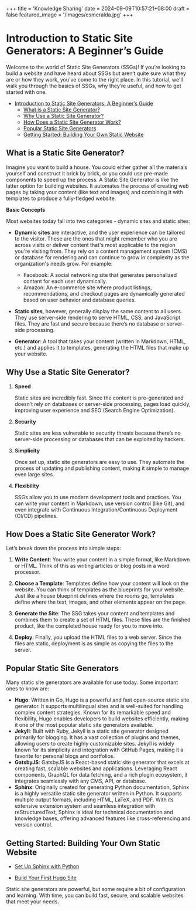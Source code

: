 +++
title = 'Knowledge Sharing'
date = 2024-09-09T10:57:21+08:00
draft = false
featured_image = '/images/esmeralda.jpg'
+++

# Introduction to Static Site Generators: A Beginner’s Guide

Welcome to the world of Static Site Generators (SSGs)! If you’re looking to build a website and have heard about SSGs but aren’t quite sure what they are or how they work, you’ve come to the right place. In this tutorial, we'll walk you through the basics of SSGs, why they’re useful, and how to get started with one.

- [Introduction to Static Site Generators: A Beginner’s Guide](#introduction-to-static-site-generators-a-beginners-guide)
  - [What is a Static Site Generator?](#what-is-a-static-site-generator)
  - [Why Use a Static Site Generator?](#why-use-a-static-site-generator)
  - [How Does a Static Site Generator Work?](#how-does-a-static-site-generator-work)
  - [Popular Static Site Generators](#popular-static-site-generators)
  - [Getting Started: Building Your Own Static Website](#getting-started-building-your-own-static-website)

## What is a Static Site Generator?

Imagine you want to build a house. You could either gather all the materials yourself and construct it brick by brick, or you could use pre-made components to speed up the process. A Static Site Generator is like the latter option for building websites. It automates the process of creating web pages by taking your content (like text and images) and combining it with templates to produce a fully-fledged website.

**Basic Concepts**

Most websites today fall into two categories - dynamic sites and static sites:

- **Dynamic sites** are interactive, and the user experience can be tailored to the visitor. These are the ones that might remember who you are across visits or deliver content that's most applicable to the region you're visiting from. They rely on a content management system (CMS) or database for rendering and can continue to grow in complexity as the organization's needs grow. For example:
  - Facebook: A social networking site that generates personalized content for each user dynamically.
  - Amazon: An e-commerce site where product listings, recommendations, and checkout pages are dynamically generated based on user behavior and database queries.

- **Static sites**, however, generally display the same content to all users. They use server-side rendering to serve HTML, CSS, and JavaScript files. They are fast and secure because there’s no database or server-side processing.

- **Generator**: A tool that takes your content (written in Markdown, HTML, etc.) and applies it to templates, generating the HTML files that make up your website.

## Why Use a Static Site Generator?

1. **Speed**

   Static sites are incredibly fast. Since the content is pre-generated and doesn’t rely on databases or server-side processing, pages load quickly, improving user experience and SEO (Search Engine Optimization).

2. **Security**

   Static sites are less vulnerable to security threats because there’s no server-side processing or databases that can be exploited by hackers.

3. **Simplicity**

   Once set up, static site generators are easy to use. They automate the process of updating and publishing content, making it simple to manage even large sites.

4. **Flexibility**

   SSGs allow you to use modern development tools and practices. You can write your content in Markdown, use version control (like Git), and even integrate with Continuous Integration/Continuous Deployment (CI/CD) pipelines.

## How Does a Static Site Generator Work?

Let’s break down the process into simple steps:

1. **Write Content**: You write your content in a simple format, like Markdown or HTML. Think of this as writing articles or blog posts in a word processor.

2. **Choose a Template**: Templates define how your content will look on the website. You can think of templates as the blueprints for your website. Just like a house blueprint defines where the rooms go, templates define where the text, images, and other elements appear on the page.

3. **Generate the Site**: The SSG takes your content and templates and combines them to create a set of HTML files. These files are the finished product, like the completed house ready for you to move into.

4. **Deploy**: Finally, you upload the HTML files to a web server. Since the files are static, deployment is as simple as copying the files to the server.

## Popular Static Site Generators

Many static site generators are available for use today. Some important ones to know are:

- **Hugo**: Written in Go, Hugo is a powerful and fast open-source static site generator. It supports multilingual sites and is well-suited for handling complex content strategies. Known for its remarkable speed and flexibility, Hugo enables developers to build websites efficiently, making it one of the most popular static site generators available.
- **Jekyll**: Built with Ruby, Jekyll is a static site generator designed primarily for blogging. It has a vast collection of plugins and themes, allowing users to create highly customizable sites. Jekyll is widely known for its simplicity and integration with GitHub Pages, making it a favorite for personal blogs and portfolios.
- **GatsbyJS**: GatsbyJS is a React-based static site generator that excels at creating fast, scalable websites and applications. Leveraging React components, GraphQL for data fetching, and a rich plugin ecosystem, it integrates seamlessly with any CMS, API, or database.
- **Sphinx**: Originally created for generating Python documentation, Sphinx is a highly versatile static site generator written in Python. It supports multiple output formats, including HTML, LaTeX, and PDF. With its extensive extension system and seamless integration with reStructuredText, Sphinx is ideal for technical documentation and knowledge bases, offering advanced features like cross-referencing and version control.

## Getting Started: Building Your Own Static Website

- [Set Up Sphinx with Python](https://www.docslikecode.com/learn/01-sphinx-python-rtd/)

- [Build Your First Hugo Site](../hugo-quickstart)


Static site generators are powerful, but some require a bit of configuration and learning. With time, you can build fast, secure, and scalable websites that meet your needs.
